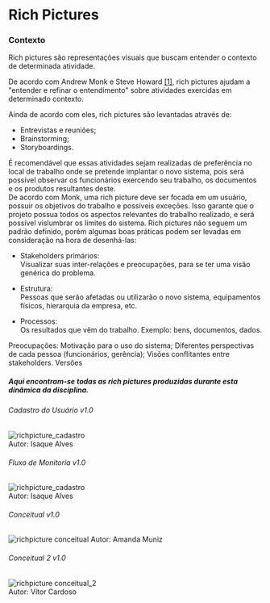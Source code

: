 # Rich Pictures

### Contexto
Rich pictures são representações visuais que buscam entender o contexto de determinada atividade.

De acordo com Andrew Monk e Steve Howard [[1]](/referencia), rich pictures ajudam a "entender e refinar o entendimento" sobre atividades exercidas em determinado contexto.

Ainda de acordo com eles, rich pictures são levantadas através de:

- Entrevistas e reuniões;
- Brainstorming;
- Storyboardings.

É recomendável que essas atividades sejam realizadas de preferência no local de trabalho onde se pretende implantar o novo sistema, pois será possível observar os funcionários exercendo seu trabalho, os documentos e os produtos resultantes deste.  
De acordo com Monk, uma rich picture deve ser focada em um usuário, possuir os objetivos do trabalho e possíveis exceções. Isso garante que o projeto possua todos os aspectos relevantes do trabalho realizado, e será possível vislumbrar os limites do sistema. Rich pictures não seguem um padrão definido, porém algumas boas práticas podem ser levadas em consideração na hora de desenhá-las:

- Stakeholders primários:  
Visualizar suas inter-relações e preocupações, para se ter uma visão genérica do problema.

- Estrutura:  
Pessoas que serão afetadas ou utilizarão o novo sistema, equipamentos físicos, hierarquia da empresa, etc.

- Processos:  
Os resultados que vêm do trabalho. Exemplo: bens, documentos, dados.

Preocupações:
Motivação para o uso do sistema;
Diferentes perspectivas de cada pessoa (funcionários, gerência);
Visões conflitantes entre stakeholders.
Versões


##### Aqui encontram-se todas as rich pictures produzidas durante esta dinâmica da disciplina.



###### Cadastro do Usuário v1.0
![richpicture_cadastro](richpictures/richpictureCadastroIsaque.jpg)  
Autor: Isaque Alves

###### Fluxo de Monitoria v1.0
![richpicture_cadastro](richpictures/richpictureMonitoriaIsaque.jpg)  
Autor: Isaque Alves

###### Conceitual v1.0
![richpicture conceitual](richpictures/richpictureConceitualAmanda.jpg)
Autor: Amanda Muniz

###### Conceitual 2 v1.0
![richpicture conceitual_2](richpictures/richpictureConceitualVitor.jpg)  
Autor: Vítor Cardoso
